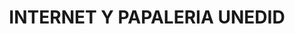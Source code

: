 ---
title: "INTERNET Y PAPALERIA UNEDID"
url: /cuenca/internet-y-papaleria-unedid/
shop: Schreibwaren
---